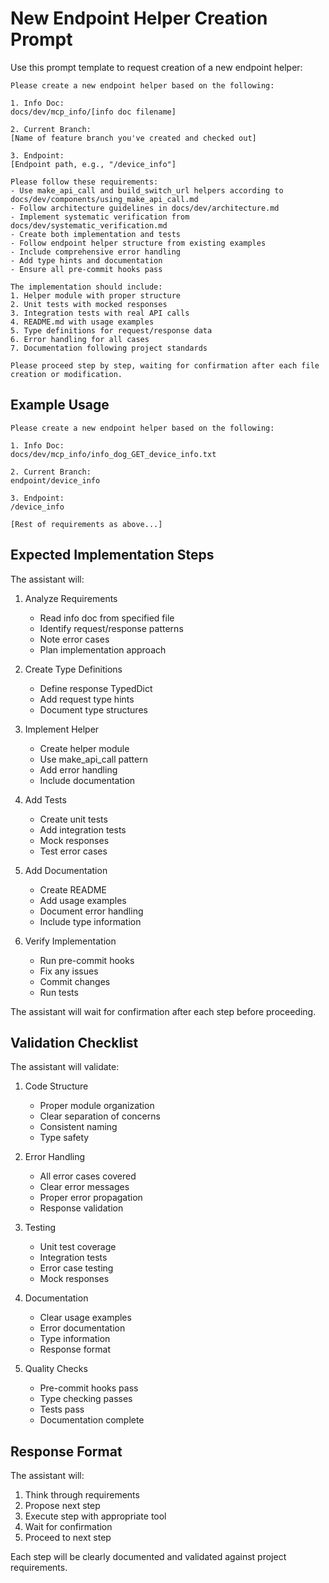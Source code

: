 # New Endpoint Helper Creation Prompt

Use this prompt template to request creation of a new endpoint helper:

```
Please create a new endpoint helper based on the following:

1. Info Doc:
docs/dev/mcp_info/[info doc filename]

2. Current Branch:
[Name of feature branch you've created and checked out]

3. Endpoint:
[Endpoint path, e.g., "/device_info"]

Please follow these requirements:
- Use make_api_call and build_switch_url helpers according to docs/dev/components/using_make_api_call.md
- Follow architecture guidelines in docs/dev/architecture.md
- Implement systematic verification from docs/dev/systematic_verification.md
- Create both implementation and tests
- Follow endpoint helper structure from existing examples
- Include comprehensive error handling
- Add type hints and documentation
- Ensure all pre-commit hooks pass

The implementation should include:
1. Helper module with proper structure
2. Unit tests with mocked responses
3. Integration tests with real API calls
4. README.md with usage examples
5. Type definitions for request/response data
6. Error handling for all cases
7. Documentation following project standards

Please proceed step by step, waiting for confirmation after each file creation or modification.
```

## Example Usage

```
Please create a new endpoint helper based on the following:

1. Info Doc:
docs/dev/mcp_info/info_dog_GET_device_info.txt

2. Current Branch:
endpoint/device_info

3. Endpoint:
/device_info

[Rest of requirements as above...]
```

## Expected Implementation Steps

The assistant will:

1. Analyze Requirements
   - Read info doc from specified file
   - Identify request/response patterns
   - Note error cases
   - Plan implementation approach

2. Create Type Definitions
   - Define response TypedDict
   - Add request type hints
   - Document type structures

3. Implement Helper
   - Create helper module
   - Use make_api_call pattern
   - Add error handling
   - Include documentation

4. Add Tests
   - Create unit tests
   - Add integration tests
   - Mock responses
   - Test error cases

5. Add Documentation
   - Create README
   - Add usage examples
   - Document error handling
   - Include type information

6. Verify Implementation
   - Run pre-commit hooks
   - Fix any issues
   - Commit changes
   - Run tests

The assistant will wait for confirmation after each step before proceeding.

## Validation Checklist

The assistant will validate:

1. Code Structure
   - Proper module organization
   - Clear separation of concerns
   - Consistent naming
   - Type safety

2. Error Handling
   - All error cases covered
   - Clear error messages
   - Proper error propagation
   - Response validation

3. Testing
   - Unit test coverage
   - Integration tests
   - Error case testing
   - Mock responses

4. Documentation
   - Clear usage examples
   - Error documentation
   - Type information
   - Response format

5. Quality Checks
   - Pre-commit hooks pass
   - Type checking passes
   - Tests pass
   - Documentation complete

## Response Format

The assistant will:
1. Think through requirements
2. Propose next step
3. Execute step with appropriate tool
4. Wait for confirmation
5. Proceed to next step

Each step will be clearly documented and validated against project requirements.
